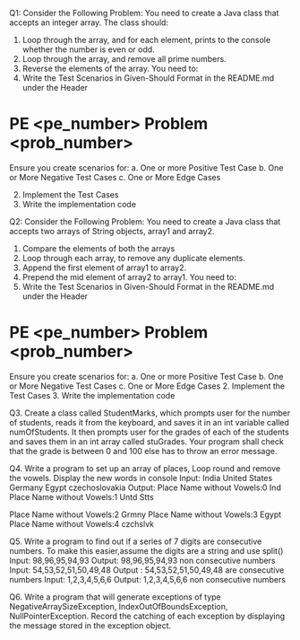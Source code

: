 Q1: Consider the Following Problem:
You need to create a Java class that accepts an integer array. The class should:
1.    Loop through the array, and for each element, prints to the console whether the number is even or odd.
2.    Loop through the array, and remove all prime numbers.
3.    Reverse the elements of the array.
You need to:
1.    Write the Test Scenarios in Given-Should Format in the README.md under the Header
# PE <pe_number> Problem <prob_number>
Ensure you create scenarios for:
a.    One or more Positive Test Case
b.    One or More Negative Test Cases
c.    One or More Edge Cases

2.    Implement the Test Cases
3.    Write the implementation code


Q2: Consider the Following Problem:
You need to create a Java class that accepts two arrays of String objects, array1 and array2.
1.    Compare the elements of both the arrays
2.    Loop through each array, to remove any duplicate elements.
3.    Append the first element of array1 to array2.
4.    Prepend the mid element of array2 to array1.
You need to:
1.    Write the Test Scenarios in Given-Should Format in the README.md under the Header
# PE <pe_number> Problem <prob_number>
Ensure you create scenarios for:
a.    One or more Positive Test Case
b.    One or More Negative Test Cases
c.    One or More Edge Cases
2.    Implement the Test Cases
3.    Write the implementation code


Q3. Create a class called StudentMarks, which prompts user for the number of students, reads it from the keyboard, and saves it in an int variable called numOfStudents. It then prompts user for the grades of each of the students and saves them in an int array called stuGrades. Your program shall check that the grade is between 0 and 100 else has to throw an error message.


Q4. Write a program to set up an array of places, Loop round and remove the vowels. Display the new
words in console
Input:
India
United States
Germany
Egypt
czechoslovakia
Output:
Place Name without Vowels:0 Ind
Place Name without Vowels:1 Untd Stts

Place Name without Vowels:2 Grmny
Place Name without Vowels:3 Egypt
Place Name without Vowels:4 czchslvk


Q5. Write a program to find out if a series of 7 digits are consecutive numbers. To make this easier,assume the digits are a string and use split()
Input: 98,96,95,94,93
Output: 98,96,95,94,93 non consecutive numbers
Input: 54,53,52,51,50,49,48
Output : 54,53,52,51,50,49,48 are consecutive numbers
Input: 1,2,3,4,5,6,6
Output: 1,2,3,4,5,6,6 non consecutive numbers

Q6. Write a program that will generate exceptions of type NegativeArraySizeException,
IndexOutOfBoundsException, NullPointerException. Record the catching of each exception by
displaying the message stored in the exception object.

